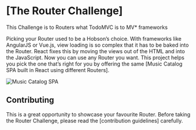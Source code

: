 # [The Router Challenge]
This Challenge is to Routers what TodoMVC is to MV* frameworks

Picking your Router used to be a Hobson’s choice. With frameworks like AngularJS or Vue.js, view loading is so complex that it has to be baked into the Router. React fixes this by moving the views out of the HTML and into the JavaScript. Now you can use any Router you want. This project helps you pick the one that’s right for you by offering the same [Music Catalog SPA built in React using different Routers].

![Music Catalog SPA](https://cloud.githubusercontent.com/assets/1761227/14918462/f9e6ad6a-0e1b-11e6-8ed8-fa410358e9bf.png)

## Contributing
This is a great opportunity to showcase your favourite Router. Before taking the Router Challenge, please read the [contribution guidelines] carefully.

